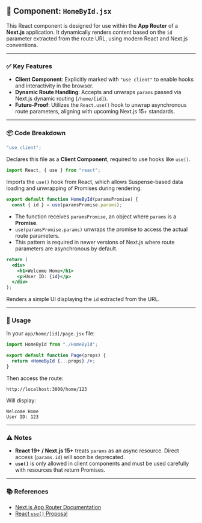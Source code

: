 ## 📄 Component: `HomeById.jsx`

This React component is designed for use within the **App Router** of a **Next.js** application. It dynamically renders content based on the `id` parameter extracted from the route URL, using modern React and Next.js conventions.

---

### ✅ Key Features

- **Client Component**: Explicitly marked with `"use client"` to enable hooks and interactivity in the browser.
- **Dynamic Route Handling**: Accepts and unwraps `params` passed via Next.js dynamic routing (`/home/[id]`).
- **Future-Proof**: Utilizes the `React.use()` hook to unwrap asynchronous route parameters, aligning with upcoming Next.js 15+ standards.

---

### 📦 Code Breakdown

```jsx
"use client";
```

Declares this file as a **Client Component**, required to use hooks like `use()`.

```js
import React, { use } from "react";
```

Imports the `use()` hook from React, which allows Suspense-based data loading and unwrapping of Promises during rendering.

```js
export default function HomeById(paramsPromise) {
  const { id } = use(paramsPromise.params);
```

- The function receives `paramsPromise`, an object where `params` is a **Promise**.
- `use(paramsPromise.params)` unwraps the promise to access the actual route parameters.
- This pattern is required in newer versions of Next.js where route parameters are asynchronous by default.

```jsx
return (
  <div>
    <h1>Welcome Home</h1>
    <p>User ID: {id}</p>
  </div>
);
```

Renders a simple UI displaying the `id` extracted from the URL.

---

### 🚀 Usage

In your `app/home/[id]/page.jsx` file:

```jsx
import HomeById from "./HomeById";

export default function Page(props) {
  return <HomeById {...props} />;
}
```

Then access the route:

```
http://localhost:3000/home/123
```

Will display:

```
Welcome Home
User ID: 123
```

---

### ⚠️ Notes

- **React 19+ / Next.js 15+** treats `params` as an async resource. Direct access (`params.id`) will soon be deprecated.
- **`use()`** is only allowed in client components and must be used carefully with resources that return Promises.

---

### 📚 References

- [Next.js App Router Documentation](https://nextjs.org/docs/app/building-your-application/routing)
- [React `use()` Proposal](https://react.dev/reference/react/use)
